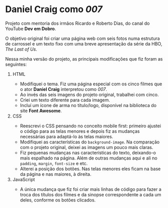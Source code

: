 <h1>Daniel Craig como <cite>007</cite></h1>

<p>Projeto com mentoria dos irmãos Ricardo e Roberto Dias, do canal do YouTube <strong>Dev em Dobro</strong>.</p>

<p>O objetivo original foi criar uma página web com seis fotos numa estrutura de carrossel e um texto fixo com uma breve apresentação da série da HBO, <cite>The Last of Us</cite>.</p>

<p>Nessa minha versão do projeto, as principais modificações que fiz foram as seguintes:</p>

<ol>
  <li>HTML</li>
  <ul>
    <li>Modifiquei o tema. Fiz uma página especial com os cinco filmes que o ator <strong>Daniel Craig</strong> interpretou como <cite>007</cite>.</li>
    <li>Ao invés das seis imagens do projeto original, trabalhei com cinco.</li>
    <li>Criei um texto diferente para cada imagem.</li>
    <li>Incluí um ícone de arma no título/logo, disponível na biblioteca do site <strong>Font Awesome</strong>.</li>
  </ul>
  <li>CSS</li>
  <ul>
    <li>Reescrevi o CSS pensando no conceito mobile first: primeiro ajustei o código para as telas menores e depois fiz as mudanças necessárias para adaptá-lo às telas maiores.</li>
    <li>Modifiquei as características do <code>background-image</code>. Na comparação com o projeto original, deixei as imagens um pouco mais claras.</li>
    <li>Fiz pequenas mudanças nas características do texto, deixando-o mais espalhado na página. Além de outras mudanças aqui e ali no <code>padding</code>, <code>margin</code>, <code>font-size</code> e etc.</li>
    <li>Alterei a posição dos botões. Nas telas menores eles ficam na base da página e nas maiores, à direita.</li>
  </ul>
  <li>JavaScript</li>
  <ul>
    <li>A única mudança que fiz foi criar mais linhas de código para fazer a troca dos títulos dos filmes e da sinopse correspondente a cada um deles, conforme os botões clicados.</li>
  </ul>
</ol>
